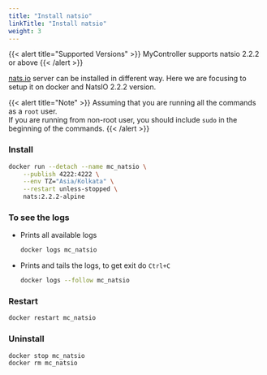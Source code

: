 ```yaml
---
title: "Install natsio"
linkTitle: "Install natsio"
weight: 3
---
```


{{< alert title="Supported Versions" >}}
MyController supports natsio 2.2.2 or above
{{< /alert >}}

[nats.io](https://nats.io/) server can be installed in different way. Here we are focusing to setup it on docker and NatsIO 2.2.2 version.

{{< alert title="Note" >}}
Assuming that you are running all the commands as a `root` user.<br>
If you are running from non-root user, you should include `sudo` in the beginning of the commands.
{{< /alert >}}


### Install
```bash
docker run --detach --name mc_natsio \
    --publish 4222:4222 \
    --env TZ="Asia/Kolkata" \
    --restart unless-stopped \
    nats:2.2.2-alpine
```

### To see the logs
* Prints all available logs
  ```bash
  docker logs mc_natsio
  ```
* Prints and tails the logs, to get exit do `Ctrl+C`
  ```bash
  docker logs --follow mc_natsio
  ```

### Restart
```bash
docker restart mc_natsio
```

### Uninstall
```bash
docker stop mc_natsio
docker rm mc_natsio
```
